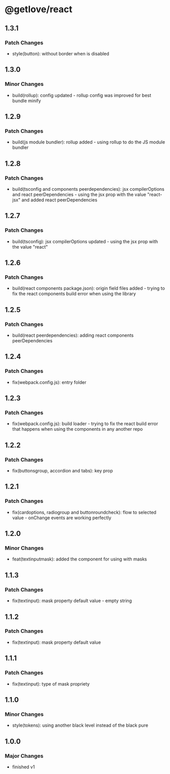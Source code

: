 # @getlove/react

## 1.3.1

### Patch Changes

- style(button): without border when is disabled

## 1.3.0

### Minor Changes

- build(rollup): config updated - rollup config was improved for best bundle
  minify

## 1.2.9

### Patch Changes

- build(js module bundler): rollup added - using rollup to do the JS module
  bundler

## 1.2.8

### Patch Changes

- build(tsconfig and components peerdependencies): jsx compilerOptions and react
  peerDependencies - using the jsx prop with the value "react-jsx" and added
  react peerDependencies

## 1.2.7

### Patch Changes

- build(tsconfig): jsx compilerOptions updated - using the jsx prop with the
  value "react"

## 1.2.6

### Patch Changes

- build(react components package.json): origin field files added - trying to fix
  the react components build error when using the library

## 1.2.5

### Patch Changes

- build(react peerdependencies): adding react components peerDependencies

## 1.2.4

### Patch Changes

- fix(webpack.config.js): entry folder

## 1.2.3

### Patch Changes

- fix(webpack.config.js): build loader - trying to fix the react build error
  that happens when using the components in any another repo

## 1.2.2

### Patch Changes

- fix(buttonsgroup, accordion and tabs): key prop

## 1.2.1

### Patch Changes

- fix(cardoptions, radiogroup and buttonroundcheck): flow to selected value -
  onChange events are working perfectly

## 1.2.0

### Minor Changes

- feat(textinputmask): added the component for using with masks

## 1.1.3

### Patch Changes

- fix(textinput): mask property default value - empty string

## 1.1.2

### Patch Changes

- fix(textinput): mask property default value

## 1.1.1

### Patch Changes

- fix(textinput): type of mask propriety

## 1.1.0

### Minor Changes

- style(tokens): using another black level instead of the black pure

## 1.0.0

### Major Changes

- finished v1
